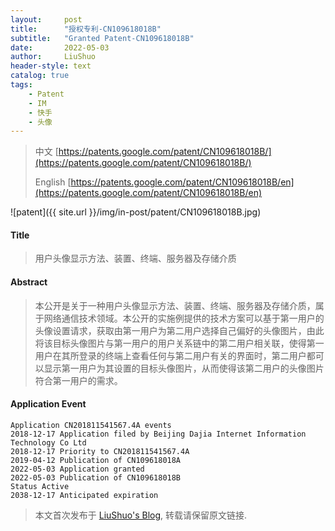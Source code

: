 ```yaml
---
layout:     post
title:      "授权专利-CN109618018B"
subtitle:   "Granted Patent-CN109618018B"
date:       2022-05-03
author:     LiuShuo
header-style: text
catalog: true
tags:
    - Patent
    - IM
    - 快手
    - 头像
---
```

> 中文 [https://patents.google.com/patent/CN109618018B/](https://patents.google.com/patent/CN109618018B/)
>
> English [https://patents.google.com/patent/CN109618018B/en](https://patents.google.com/patent/CN109618018B/en)

![patent]({{ site.url }}/img/in-post/patent/CN109618018B.jpg)
#### Title
> 用户头像显示方法、装置、终端、服务器及存储介质









#### Abstract
> 本公开是关于一种用户头像显示方法、装置、终端、服务器及存储介质，属于网络通信技术领域。本公开的实施例提供的技术方案可以基于第一用户的头像设置请求，获取由第一用户为第二用户选择自己偏好的头像图片，由此将该目标头像图片与第一用户的用户关系链中的第二用户相关联，使得第一用户在其所登录的终端上查看任何与第二用户有关的界面时，第二用户都可以显示第一用户为其设置的目标头像图片，从而使得该第二用户的头像图片符合第一用户的需求。









#### Application Event
```
Application CN201811541567.4A events 
2018-12-17 Application filed by Beijing Dajia Internet Information Technology Co Ltd
2018-12-17 Priority to CN201811541567.4A
2019-04-12 Publication of CN109618018A
2022-05-03 Application granted
2022-05-03 Publication of CN109618018B
Status Active
2038-12-17 Anticipated expiration
```
> 本文首次发布于 [LiuShuo's Blog](https://liushuo.me), 
转载请保留原文链接.

